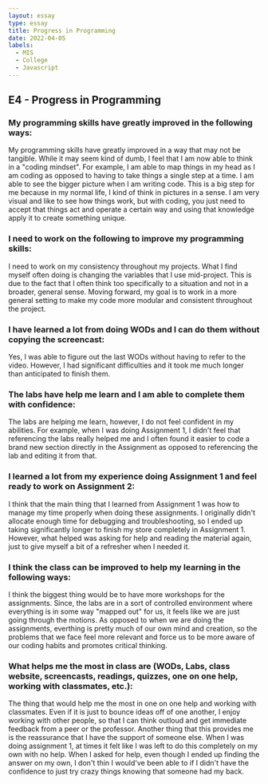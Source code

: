 ```yaml
---
layout: essay
type: essay
title: Progress in Programming
date: 2022-04-05
labels:
  - MIS
  - College
  - Javascript
---
```

<h2>E4 - Progress in Programming</h2>

<h3>My programming skills have greatly improved in the following ways:</h3>
<p>My programming skills have greatly improved in a way that may not be tangible. While it may seem kind of dumb, I feel that I am now able to think in a "coding mindset". For example, I am able to map things in my head as I am coding as opposed to having to take things a single step at a time. I am able to see the bigger picture when I am writing code. This is a big step for me because in my normal life, I kind of think in pictures in a sense. I am very visual and like to see how things work, but with coding, you just need to accept that things act and operate a certain way and using that knowledge apply it to create something unique.</p>

<h3>I need to work on the following to improve my programming skills:</h3>
<p>I need to work on my consistency throughout my projects. What I find myself often doing is changing the variables that I use mid-project. This is due to the fact that I often think too specifically to a situation and not in a broader, general sense. Moving forward, my goal is to work in a more general setting to make my code more modular and consistent throughout the project.</p>

<h3>I have learned a lot from doing WODs and I can do them without copying the screencast:</h3>
<p>Yes, I was able to figure out the last WODs without having to refer to the video. However, I had significant difficulties and it took me much longer than anticipated to finish them.</p>

<h3>The labs have help me learn and I am able to complete them with confidence:</h3>
<p>The labs are helping me learn, however, I do not feel confident in my abilities. For example, when I was doing Assignment 1, I didn't feel that referencing the labs really helped me and I often found it easier to code a brand new section directly in the Assignment as opposed to referencing the lab and editing it from that.</p>

<h3>I learned a lot from my experience doing Assignment 1 and feel ready to work on Assignment 2:</h3>
<p>I think that the main thing that I learned from Assignment 1 was how to manage my time properly when doing these assignments. I originally didn't allocate enough time for debugging and troubleshooting, so I ended up taking significantly longer to finish my store completely in Assignment 1. However, what helped was asking for help and reading the material again, just to give myself a bit of a refresher when I needed it.</p>

<h3>I think the class can be improved to help my learning in the following ways:</h3>
<p>I think the biggest thing would be to have more workshops for the assignments. Since, the labs are in a sort of controlled environment where everything is in some way "mapped out" for us, it feels like we are just going through the motions. As opposed to when we are doing the assignments, everthing is pretty much of our own mind and creation, so the problems that we face feel more relevant and force us to be more aware of our coding habits and promotes critical thinking.</p>

<h3>What helps me the most in class are (WODs, Labs, class website, screencasts, readings, quizzes, one on one help, working with classmates, etc.):</h3>
<p>The thing that would help me the most in one on one help and working with classmates. Even if it is just to bounce ideas off of one another, I enjoy working with other people, so that I can think outloud and get immediate feedback from a peer or the professor. Another thing that this provides me is the reassurance that I have the support of someone else. When I was doing assignment 1, at times it felt like I was left to do this completely on my own with no help. When I asked for help, even though I ended up finding the answer on my own, I don't thin I would've been able to if I didn't have the confidence to just try crazy things knowing that someone had my back.</p>
